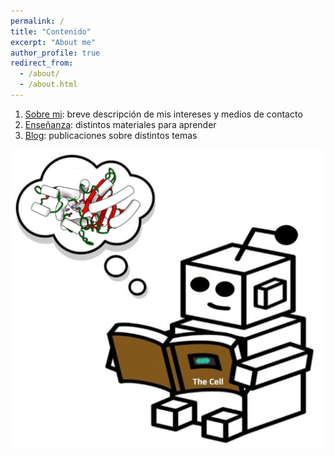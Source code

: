 ```yaml
---
permalink: /
title: "Contenido"
excerpt: "About me"
author_profile: true
redirect_from: 
  - /about/
  - /about.html
---
```

1. [Sobre mi](https://miangoar.github.io/talks/): breve descripción de mis intereses y medios de contacto
2. [Enseñanza](https://miangoar.github.io/teaching/): distintos materiales para aprender
3. [Blog](https://miangoar.github.io/year-archive/): publicaciones sobre distintos temas

![robot](/images/gama_robot_learning2.png)



